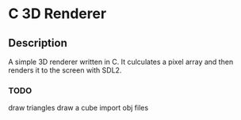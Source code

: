 # C 3D Renderer

## Description

A simple 3D renderer written in C. It culculates a pixel array and then renders it to the screen with SDL2.

### TODO
draw triangles
draw a cube
import obj files
